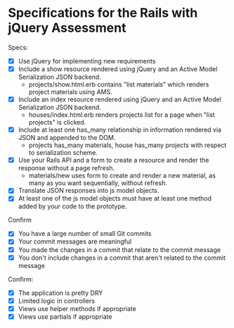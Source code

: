 # Specifications for the Rails with jQuery Assessment

Specs:
- [x] Use jQuery for implementing new requirements
- [x] Include a show resource rendered using jQuery and an Active Model Serialization JSON backend.
    - projects/show.html.erb contains "list materials" which renders project materials using AMS.
- [x] Include an index resource rendered using jQuery and an Active Model Serialization JSON backend.
    - houses/index.html.erb renders projects list for a page when "list projects" is clicked.
- [x] Include at least one has_many relationship in information rendered via JSON and appended to the DOM.
    - projects has_many materials, house has_many projects with respect to serialization scheme.
- [x] Use your Rails API and a form to create a resource and render the response without a page refresh.
    - materials/new uses form to create and render a new material, as many as you want sequentially, without refresh.
- [x] Translate JSON responses into js model objects.
- [x] At least one of the js model objects must have at least one method added by your code to the prototype.

Confirm
- [x] You have a large number of small Git commits
- [x] Your commit messages are meaningful
- [x] You made the changes in a commit that relate to the commit message
- [x] You don't include changes in a commit that aren't related to the commit message

Confirm:
- [x] The application is pretty DRY
- [x] Limited logic in controllers
- [x] Views use helper methods if appropriate
- [x] Views use partials if appropriate
